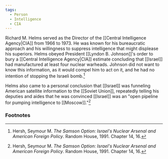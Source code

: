 ```yaml
---
tags:
  - Person
  - Intelligence
  - CIA
---
```

Richard M. Helms served as the Director of the [[Central Intelligence Agency|CIA]] from 1966 to 1973. He was known for his bureaucratic approach and his willingness to suppress intelligence that might displease his superiors. Helms obeyed President [[Lyndon B. Johnson]]'s order to bury a [[Central Intelligence Agency|CIA]] estimate concluding that [[Israel]] had manufactured at least four nuclear warheads. Johnson did not want to know this information, as it would compel him to act on it, and he had no intention of stopping the Israeli bomb.[^1]

Helms also came to a personal conclusion that [[Israel]] was funneling American satellite information to the [[Soviet Union]], repeatedly telling his deputies and aides that he was convinced [[Israel]] was an "open pipeline for pumping intelligence to [[Moscow]]."[^1]

### Footnotes

[^1]: Hersh, Seymour M. *The Samson Option: Israel's Nuclear Arsenal and American Foreign Policy*. Random House, 1991. Chapter 14, 16.